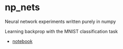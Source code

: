 # np_nets
Neural network experiments written purely in numpy

Learning backprop with the MNIST classification task
* [notebook](https://nbviewer.jupyter.org/github/greydanus/np_nets/blob/master/mnist_nn.ipynb)
